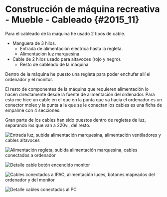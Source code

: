 
# Construcción de máquina recreativa - Mueble - Cableado {#2015_11}

Para el cableado de la máquina he usado 2 tipos de cable.

* Manguera de 3 hilos.
  * Entrada de alimentación eléctrica hasta la regleta.
  * Alimentación luz marquesina.
* Cable de 2 hilos usado para altavoces (rojo y negro).
  * Resto de cableado de la máquina.

Dentro de la máquina he puesto una regleta para poder enchufar allí el ordenador y el monitor.

El resto de componentes de la máquina que requieren alimentación  lo hacen directamente desde la fuente de alimentación del ordenador. Para esto me hice un cable en el que en la punta que va hacia el ordenador es un conector molex y la punta a la que se le conectan los cables es una ficha de empalme con 4 secciones.

Gran parte de los cables han sido puestos dentro de regletas de luz, separando los que van a 220v., del resto.

![Entrada luz, subida alimentación marquesina, alimentación ventiladores y cables altavoces](Mueble_14.jpg "Entrada luz, subida alimentación marquesina, alimentación ventiladores y cables altavoces")

![Alimentación regleta, subida alimentación marquesina, cables conectados a ordenador](Mueble_15.jpg "Alimentación regleta, subida alimentación marquesina, cables conectados a ordenador")

![Detalle cable botón encendido monitor](Mueble_16.jpg "Detalle cable botón encendido monitor")

![Cables conectados a IPAC, alimentación luces, botones mapeados del ordenador y del monitor](Mueble_17.jpg "Cables conectados a IPAC, alimentación luces, botones mapeados del ordenador y del monitor")

![Detalle cables conectados al PC](Mueble_18.jpg "Detalle cables conectados al PC")
